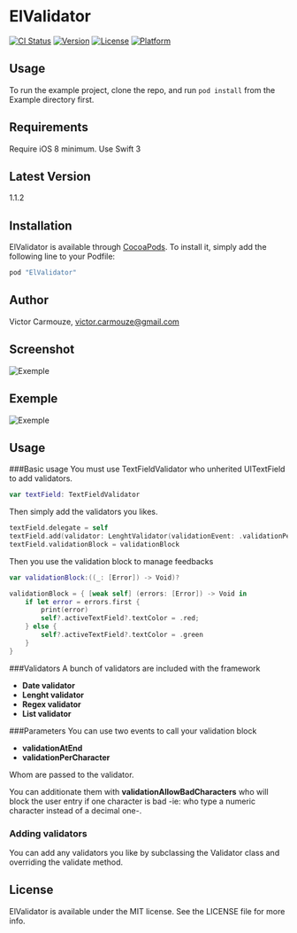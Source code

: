 # ElValidator

[![CI Status](http://img.shields.io/travis/dk53/ElValidator.svg?style=flat)](https://travis-ci.org/dk53/ElValidator)
[![Version](https://img.shields.io/cocoapods/v/ElValidator.svg?style=flat)](http://cocoapods.org/pods/ElValidator)
[![License](https://img.shields.io/cocoapods/l/ElValidator.svg?style=flat)](http://cocoapods.org/pods/ElValidator)
[![Platform](https://img.shields.io/cocoapods/p/ElValidator.svg?style=flat)](http://cocoapods.org/pods/ElValidator)

## Usage

To run the example project, clone the repo, and run `pod install` from the Example directory first.

## Requirements

Require iOS 8 minimum. Use Swift 3

## Latest Version

1.1.2

## Installation

ElValidator is available through [CocoaPods](http://cocoapods.org). To install
it, simply add the following line to your Podfile:

```ruby
pod "ElValidator"
```

## Author

Victor Carmouze, victor.carmouze@gmail.com

## Screenshot

![Exemple](https://raw.githubusercontent.com/dk53/ElValidator/master/Screenshot.png)

## Exemple

![Exemple](https://raw.githubusercontent.com/dk53/ElValidator/master/example.png)

## Usage

###Basic usage
You must use TextFieldValidator who unherited UITextField to add validators.

```swift
var textField: TextFieldValidator
```

Then simply add the validators you likes.
```swift
textField.delegate = self
textField.add(validator: LenghtValidator(validationEvent: .validationPerCharacter, max: 10))
textField.validationBlock = validationBlock
```

Then you use the validation block to manage feedbacks
```swift
var validationBlock:((_: [Error]) -> Void)?

validationBlock = { [weak self] (errors: [Error]) -> Void in
    if let error = errors.first {
        print(error)
        self?.activeTextField?.textColor = .red;
    } else {
        self?.activeTextField?.textColor = .green
    }
}
```

###Validators
A bunch of validators are included with the framework

- **Date validator**
- **Lenght validator**
- **Regex validator**
- **List validator**

###Parameters
You can use two events to call your validation block

- **validationAtEnd** 
- **validationPerCharacter**

Whom are passed to the validator.

You can additionate them with **validationAllowBadCharacters** who will block the user entry if one character is bad -ie: who type a numeric character instead of a decimal one-.

### Adding validators
You can add any validators you like by subclassing the Validator class and overriding the validate method.

## License

ElValidator is available under the MIT license. See the LICENSE file for more info.

